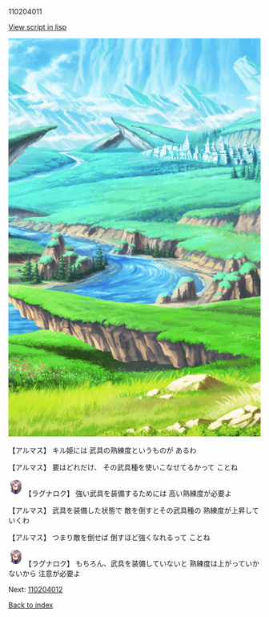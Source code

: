 110204011

[View script in lisp](../scripts/110204011.txt)

![plain.png](../images/backgrounds/plain.png)

【アルマス】
キル姫には
武具の熟練度というものが
あるわ

【アルマス】
要はどれだけ、
その武具種を使いこなせてるかって
ことね

<img src="../images/units/103611.png" alt="103611.png" height="34"/>
【ラグナロク】
強い武具を装備するためには
高い熟練度が必要よ

【アルマス】
武具を装備した状態で
敵を倒すとその武具種の
熟練度が上昇していくわ

【アルマス】
つまり敵を倒せば
倒すほど強くなれるって
ことね

<img src="../images/units/103611.png" alt="103611.png" height="34"/>
【ラグナロク】
もちろん、武具を装備していないと
熟練度は上がっていかないから
注意が必要よ

Next: [110204012](110204012.md)

[Back to index](index.md)
